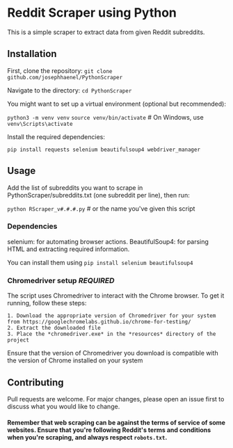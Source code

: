 # Reddit Scraper using Python

This is a simple scraper to extract data from given Reddit subreddits.

## Installation

First, clone the repository: `git clone github.com/josephhaenel/PythonScraper`

Navigate to the directory: 
`cd PythonScraper`

You might want to set up a virtual environment (optional but recommended):

`python3 -m venv venv`
`source venv/bin/activate`  # On Windows, use `venv\Scripts\activate`

Install the required dependencies:

`pip install requests selenium beautifulsoup4 webdriver_manager`

## Usage

Add the list of subreddits you want to scrape in PythonScraper/subreddits.txt (one subreddit per line), then run:

`python RScraper_v#.#.#.py` # or the name you've given this script

### Dependencies

selenium: for automating browser actions.
BeautifulSoup4: for parsing HTML and extracting required information.

You can install them using `pip install selenium beautifulsoup4`

### Chromedriver setup *REQUIRED*

The script uses Chromedriver to interact with the Chrome browser. To get it running, follow these steps:

    1. Download the appropriate version of Chromedriver for your system from https://googlechromelabs.github.io/chrome-for-testing/
    2. Extract the downloaded file
    3. Place the *chromedriver.exe* in the *resources* directory of the project

Ensure that the version of Chromedriver you download is compatible with the version of Chrome installed on your system

## Contributing

Pull requests are welcome. For major changes, please open an issue first to discuss what you would like to change.


#### Remember that web scraping can be against the terms of service of some websites. Ensure that you're following Reddit's terms and conditions when you're scraping, and always respect `robots.txt`.
